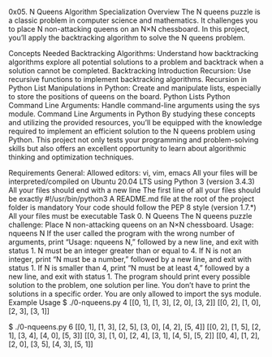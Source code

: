 0x05. N Queens
Algorithm Specialization
Overview
The N queens puzzle is a classic problem in computer science and mathematics. It challenges you to place N non-attacking queens on an N×N chessboard. In this project, you’ll apply the backtracking algorithm to solve the N queens problem.

Concepts Needed
Backtracking Algorithms:
Understand how backtracking algorithms explore all potential solutions to a problem and backtrack when a solution cannot be completed.
Backtracking Introduction
Recursion:
Use recursive functions to implement backtracking algorithms.
Recursion in Python
List Manipulations in Python:
Create and manipulate lists, especially to store the positions of queens on the board.
Python Lists
Python Command Line Arguments:
Handle command-line arguments using the sys module.
Command Line Arguments in Python
By studying these concepts and utilizing the provided resources, you’ll be equipped with the knowledge required to implement an efficient solution to the N queens problem using Python. This project not only tests your programming and problem-solving skills but also offers an excellent opportunity to learn about algorithmic thinking and optimization techniques.

Requirements
General:
Allowed editors: vi, vim, emacs
All your files will be interpreted/compiled on Ubuntu 20.04 LTS using Python 3 (version 3.4.3)
All your files should end with a new line
The first line of all your files should be exactly #!/usr/bin/python3
A README.md file at the root of the project folder is mandatory
Your code should follow the PEP 8 style (version 1.7.*)
All your files must be executable
Task
0. N Queens
The N queens puzzle challenge: Place N non-attacking queens on an N×N chessboard.
Usage: nqueens N
If the user called the program with the wrong number of arguments, print “Usage: nqueens N,” followed by a new line, and exit with status 1.
N must be an integer greater than or equal to 4.
If N is not an integer, print “N must be a number,” followed by a new line, and exit with status 1.
If N is smaller than 4, print “N must be at least 4,” followed by a new line, and exit with status 1.
The program should print every possible solution to the problem, one solution per line.
You don’t have to print the solutions in a specific order.
You are only allowed to import the sys module.
Example Usage
$ ./0-nqueens.py 4
[[0, 1], [1, 3], [2, 0], [3, 2]]
[[0, 2], [1, 0], [2, 3], [3, 1]]

$ ./0-nqueens.py 6
[[0, 1], [1, 3], [2, 5], [3, 0], [4, 2], [5, 4]]
[[0, 2], [1, 5], [2, 1], [3, 4], [4, 0], [5, 3]]
[[0, 3], [1, 0], [2, 4], [3, 1], [4, 5], [5, 2]]
[[0, 4], [1, 2], [2, 0], [3, 5], [4, 3], [5, 1]]

